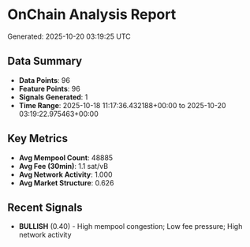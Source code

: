 # OnChain Analysis Report
Generated: 2025-10-20 03:19:25 UTC

## Data Summary
- **Data Points**: 96
- **Feature Points**: 96
- **Signals Generated**: 1
- **Time Range**: 2025-10-18 11:17:36.432188+00:00 to 2025-10-20 03:19:22.975463+00:00

## Key Metrics
- **Avg Mempool Count**: 48885
- **Avg Fee (30min)**: 1.1 sat/vB
- **Avg Network Activity**: 1.000
- **Avg Market Structure**: 0.626

## Recent Signals
- **BULLISH** (0.40) - High mempool congestion; Low fee pressure; High network activity
